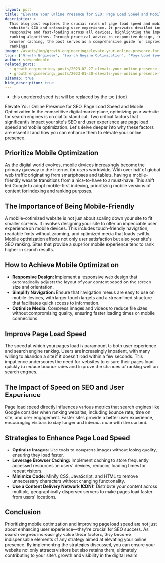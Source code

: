 ```yaml
---
layout: post
title: "Elevate Your Online Presence for SEO: Page Load Speed and Mobile Optimization"
description: >
  This blog post explores the crucial roles of page load speed and mobile optimization in elevating a
  website's SEO and enhancing user experience. It provides detailed insights into making a website
  responsive and fast-loading across all devices, highlighting the importance of these factors in Google's
  ranking algorithms. Through practical advice on responsive design, image optimization, and leveraging
  browser caching, the post serves as a comprehensive guide for improving online presence and search engine
  rankings.
image: /assets/img/growth-engineering/elevate-your-online-presence-for-seo-page-load-speed-and-mobile-optimization.jpg
tags: ['Growth Engineer', 'Search Engine Optimization', 'Page Load Speed', 'Image Optimization', 'CDN', 'Responsive Design']
author: stevendnoble
related_posts:
  - growth-engineering/_posts/2023-02-27-elevate-your-online-presence-for-seo-utilize-social-media.md
  - growth-engineering/_posts/2023-01-30-elevate-your-online-presence-for-seo-proven-seo-content-and-keywords.md
sitemap: true
hide_description: true
---
```


* this unordered seed list will be replaced by the toc
{:toc}

Elevate Your Online Presence for SEO: Page Load Speed and Mobile Optimization
In the competitive digital marketplace, optimizing your website for search engines is crucial to stand out. Two critical factors that significantly impact your site's SEO and user experience are page load speed and mobile optimization. Let's delve deeper into why these factors are essential and how you can enhance them to elevate your online presence.

## Prioritize Mobile Optimization

As the digital world evolves, mobile devices increasingly become the primary gateway to the internet for users worldwide. With over half of global web traffic originating from smartphones and tablets, having a mobile-friendly website transitions from a nice-to-have to a must-have. This shift led Google to adopt mobile-first indexing, prioritizing mobile versions of content for indexing and ranking purposes.

## The Importance of Being Mobile-Friendly

A mobile-optimized website is not just about scaling down your site to fit smaller screens. It involves designing your site to offer an impeccable user experience on mobile devices. This includes touch-friendly navigation, readable fonts without zooming, and optimized media that loads swiftly. Mobile optimization affects not only user satisfaction but also your site's SEO ranking. Sites that provide a superior mobile experience tend to rank higher in search results.

## How to Achieve Mobile Optimization

* **Responsive Design:** Implement a responsive web design that automatically adjusts the layout of your content based on the screen size and orientation.
* **Simplify Navigation:** Ensure that navigation menus are easy to use on mobile devices, with larger touch targets and a streamlined structure that facilitates quick access to information.
* **Optimize Media:** Compress images and videos to reduce file sizes without compromising quality, ensuring faster loading times on mobile connections.

## Improve Page Load Speed

The speed at which your pages load is paramount to both user experience and search engine ranking. Users are increasingly impatient, with many willing to abandon a site if it doesn't load within a few seconds. This impatience underscores the need for websites to ensure their pages load quickly to reduce bounce rates and improve the chances of ranking well on search engines.

## The Impact of Speed on SEO and User Experience

Page load speed directly influences various metrics that search engines like Google consider when ranking websites, including bounce rate, time on site, and user engagement. Faster sites provide a better user experience, encouraging visitors to stay longer and interact more with the content.

## Strategies to Enhance Page Load Speed

* **Optimize Images:** Use tools to compress images without losing quality, ensuring they load faster.
* **Leverage Browser Caching:** Implement caching to store frequently accessed resources on users' devices, reducing loading times for repeat visitors.
* **Minimize Code:** Minify CSS, JavaScript, and HTML to remove unnecessary characters without changing functionality.
* **Use a Content Delivery Network (CDN):** Distribute your content across multiple, geographically dispersed servers to make pages load faster from users' locations.

## Conclusion

Prioritizing mobile optimization and improving page load speed are not just about enhancing user experience—they're crucial for SEO success. As search engines increasingly value these factors, they become indispensable elements of any strategy aimed at elevating your online presence. By implementing the strategies discussed, you can ensure your website not only attracts visitors but also retains them, ultimately contributing to your site's growth and visibility in the digital realm.